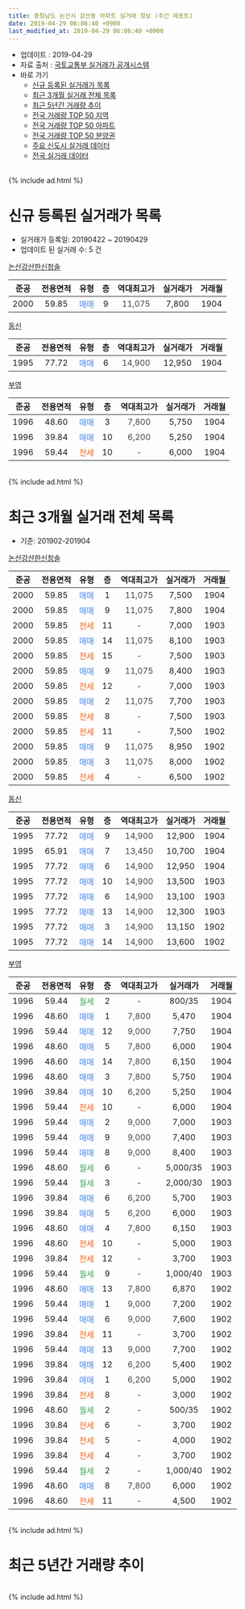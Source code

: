 ```yaml
---
title: 충청남도 논산시 강산동 아파트 실거래 정보 (주간 레포트)
date: 2019-04-29 06:06:40 +0900
last_modified_at: 2019-04-29 06:06:40 +0900
---
```


* 업데이트 : 2019-04-29
* 자료 출처 : [국토교통부 실거래가 공개시스템](http://rt.molit.go.kr)
* 바로 가기
    * [신규 등록된 실거래가 목록](#신규-등록된-실거래가-목록)
    * [최근 3개월 실거래 전체 목록](#최근-3개월-실거래-전체-목록)
    * [최근 5년간 거래량 추이](#최근-5년간-거래량-추이)
    * [전국 거래량 TOP 50 지역](https://inasie.github.io/apt-trade-info/최근-3개월-전국에서-가장-거래가-많이-발생한-지역)
    * [전국 거래량 TOP 50 아파트](https://inasie.github.io/apt-trade-info/최근-3개월-전국에서-가장-거래가-많이-발생한-아파트)
    * [전국 거래량 TOP 50 분양권](https://inasie.github.io/apt-trade-info/최근-3개월-전국에서-가장-거래가-많이-발생한-분양권)
    * [주요 신도시 실거래 데이터](https://inasie.github.io/apt-trade-info/주요-신도시)
    * [전국 실거래 데이터](https://inasie.github.io/apt-trade-info/전국)
<br>
{% include ad.html %}
<br>

# 신규 등록된 실거래가 목록
* 실거래가 등록일: 20190422 ~ 20190429
* 업데이트 된 실거래 수: 5 건


[논산강산한신청솔](https://search.naver.com/search.naver?query=%EC%B6%A9%EC%B2%AD%EB%82%A8%EB%8F%84+%EB%85%BC%EC%82%B0%EC%8B%9C+%EA%B0%95%EC%82%B0%EB%8F%99+%EB%85%BC%EC%82%B0%EA%B0%95%EC%82%B0%ED%95%9C%EC%8B%A0%EC%B2%AD%EC%86%94)

|준공|전용면적|유형|층|역대최고가|실거래가|거래월|
|:---:|:---:|:---:|:---:|:---:|:---:|:---:|
|2000|59.85|<span style="color:#4285f3">매매</span>|9|<span style="color:#444444">11,075</span>|7,800|1904|

[동신](https://search.naver.com/search.naver?query=%EC%B6%A9%EC%B2%AD%EB%82%A8%EB%8F%84+%EB%85%BC%EC%82%B0%EC%8B%9C+%EA%B0%95%EC%82%B0%EB%8F%99+%EB%8F%99%EC%8B%A0)

|준공|전용면적|유형|층|역대최고가|실거래가|거래월|
|:---:|:---:|:---:|:---:|:---:|:---:|:---:|
|1995|77.72|<span style="color:#4285f3">매매</span>|6|<span style="color:#444444">14,900</span>|12,950|1904|

[부영](https://search.naver.com/search.naver?query=%EC%B6%A9%EC%B2%AD%EB%82%A8%EB%8F%84+%EB%85%BC%EC%82%B0%EC%8B%9C+%EA%B0%95%EC%82%B0%EB%8F%99+%EB%B6%80%EC%98%81)

|준공|전용면적|유형|층|역대최고가|실거래가|거래월|
|:---:|:---:|:---:|:---:|:---:|:---:|:---:|
|1996|48.60|<span style="color:#4285f3">매매</span>|3|<span style="color:#444444">7,800</span>|5,750|1904|
|1996|39.84|<span style="color:#4285f3">매매</span>|10|<span style="color:#444444">6,200</span>|5,250|1904|
|1996|59.44|<span style="color:#ff5a00">전세</span>|10|<span style="color:#444444">-</span>|6,000|1904|


<br>
{% include ad.html %}
<br>

# 최근 3개월 실거래 전체 목록
* 기준: 201902-201904


[논산강산한신청솔](https://search.naver.com/search.naver?query=%EC%B6%A9%EC%B2%AD%EB%82%A8%EB%8F%84+%EB%85%BC%EC%82%B0%EC%8B%9C+%EA%B0%95%EC%82%B0%EB%8F%99+%EB%85%BC%EC%82%B0%EA%B0%95%EC%82%B0%ED%95%9C%EC%8B%A0%EC%B2%AD%EC%86%94)

|준공|전용면적|유형|층|역대최고가|실거래가|거래월|
|:---:|:---:|:---:|:---:|:---:|:---:|:---:|
|2000|59.85|<span style="color:#4285f3">매매</span>|1|<span style="color:#444444">11,075</span>|7,500|1904|
|2000|59.85|<span style="color:#4285f3">매매</span>|9|<span style="color:#444444">11,075</span>|7,800|1904|
|2000|59.85|<span style="color:#ff5a00">전세</span>|11|<span style="color:#444444">-</span>|7,000|1903|
|2000|59.85|<span style="color:#4285f3">매매</span>|14|<span style="color:#444444">11,075</span>|8,100|1903|
|2000|59.85|<span style="color:#ff5a00">전세</span>|15|<span style="color:#444444">-</span>|7,500|1903|
|2000|59.85|<span style="color:#4285f3">매매</span>|9|<span style="color:#444444">11,075</span>|8,400|1903|
|2000|59.85|<span style="color:#ff5a00">전세</span>|12|<span style="color:#444444">-</span>|7,000|1903|
|2000|59.85|<span style="color:#4285f3">매매</span>|2|<span style="color:#444444">11,075</span>|7,700|1903|
|2000|59.85|<span style="color:#ff5a00">전세</span>|8|<span style="color:#444444">-</span>|7,500|1903|
|2000|59.85|<span style="color:#ff5a00">전세</span>|11|<span style="color:#444444">-</span>|7,500|1902|
|2000|59.85|<span style="color:#4285f3">매매</span>|9|<span style="color:#444444">11,075</span>|8,950|1902|
|2000|59.85|<span style="color:#4285f3">매매</span>|3|<span style="color:#444444">11,075</span>|8,000|1902|
|2000|59.85|<span style="color:#ff5a00">전세</span>|4|<span style="color:#444444">-</span>|6,500|1902|

[동신](https://search.naver.com/search.naver?query=%EC%B6%A9%EC%B2%AD%EB%82%A8%EB%8F%84+%EB%85%BC%EC%82%B0%EC%8B%9C+%EA%B0%95%EC%82%B0%EB%8F%99+%EB%8F%99%EC%8B%A0)

|준공|전용면적|유형|층|역대최고가|실거래가|거래월|
|:---:|:---:|:---:|:---:|:---:|:---:|:---:|
|1995|77.72|<span style="color:#4285f3">매매</span>|9|<span style="color:#444444">14,900</span>|12,900|1904|
|1995|65.91|<span style="color:#4285f3">매매</span>|7|<span style="color:#444444">13,450</span>|10,700|1904|
|1995|77.72|<span style="color:#4285f3">매매</span>|6|<span style="color:#444444">14,900</span>|12,950|1904|
|1995|77.72|<span style="color:#4285f3">매매</span>|10|<span style="color:#444444">14,900</span>|13,500|1903|
|1995|77.72|<span style="color:#4285f3">매매</span>|6|<span style="color:#444444">14,900</span>|13,100|1903|
|1995|77.72|<span style="color:#4285f3">매매</span>|13|<span style="color:#444444">14,900</span>|12,300|1903|
|1995|77.72|<span style="color:#4285f3">매매</span>|3|<span style="color:#444444">14,900</span>|13,150|1902|
|1995|77.72|<span style="color:#4285f3">매매</span>|14|<span style="color:#444444">14,900</span>|13,600|1902|

[부영](https://search.naver.com/search.naver?query=%EC%B6%A9%EC%B2%AD%EB%82%A8%EB%8F%84+%EB%85%BC%EC%82%B0%EC%8B%9C+%EA%B0%95%EC%82%B0%EB%8F%99+%EB%B6%80%EC%98%81)

|준공|전용면적|유형|층|역대최고가|실거래가|거래월|
|:---:|:---:|:---:|:---:|:---:|:---:|:---:|
|1996|59.44|<span style="color:#34a853">월세</span>|2|<span style="color:#444444">-</span>|800/35|1904|
|1996|48.60|<span style="color:#4285f3">매매</span>|1|<span style="color:#444444">7,800</span>|5,470|1904|
|1996|59.44|<span style="color:#4285f3">매매</span>|12|<span style="color:#444444">9,000</span>|7,750|1904|
|1996|48.60|<span style="color:#4285f3">매매</span>|5|<span style="color:#444444">7,800</span>|6,000|1904|
|1996|48.60|<span style="color:#4285f3">매매</span>|14|<span style="color:#444444">7,800</span>|6,150|1904|
|1996|48.60|<span style="color:#4285f3">매매</span>|3|<span style="color:#444444">7,800</span>|5,750|1904|
|1996|39.84|<span style="color:#4285f3">매매</span>|10|<span style="color:#444444">6,200</span>|5,250|1904|
|1996|59.44|<span style="color:#ff5a00">전세</span>|10|<span style="color:#444444">-</span>|6,000|1904|
|1996|59.44|<span style="color:#4285f3">매매</span>|2|<span style="color:#444444">9,000</span>|7,000|1903|
|1996|59.44|<span style="color:#4285f3">매매</span>|9|<span style="color:#444444">9,000</span>|7,400|1903|
|1996|59.44|<span style="color:#4285f3">매매</span>|8|<span style="color:#444444">9,000</span>|8,400|1903|
|1996|48.60|<span style="color:#34a853">월세</span>|6|<span style="color:#444444">-</span>|5,000/35|1903|
|1996|59.44|<span style="color:#34a853">월세</span>|3|<span style="color:#444444">-</span>|2,000/30|1903|
|1996|39.84|<span style="color:#4285f3">매매</span>|6|<span style="color:#444444">6,200</span>|5,700|1903|
|1996|39.84|<span style="color:#4285f3">매매</span>|5|<span style="color:#444444">6,200</span>|6,000|1903|
|1996|48.60|<span style="color:#4285f3">매매</span>|4|<span style="color:#444444">7,800</span>|6,150|1903|
|1996|48.60|<span style="color:#ff5a00">전세</span>|10|<span style="color:#444444">-</span>|5,000|1903|
|1996|39.84|<span style="color:#ff5a00">전세</span>|12|<span style="color:#444444">-</span>|3,700|1903|
|1996|59.44|<span style="color:#34a853">월세</span>|9|<span style="color:#444444">-</span>|1,000/40|1903|
|1996|48.60|<span style="color:#4285f3">매매</span>|13|<span style="color:#444444">7,800</span>|6,870|1902|
|1996|59.44|<span style="color:#4285f3">매매</span>|1|<span style="color:#444444">9,000</span>|7,200|1902|
|1996|59.44|<span style="color:#4285f3">매매</span>|6|<span style="color:#444444">9,000</span>|7,600|1902|
|1996|39.84|<span style="color:#ff5a00">전세</span>|11|<span style="color:#444444">-</span>|3,700|1902|
|1996|59.44|<span style="color:#4285f3">매매</span>|13|<span style="color:#444444">9,000</span>|7,700|1902|
|1996|39.84|<span style="color:#4285f3">매매</span>|12|<span style="color:#444444">6,200</span>|5,400|1902|
|1996|39.84|<span style="color:#4285f3">매매</span>|1|<span style="color:#444444">6,200</span>|5,000|1902|
|1996|39.84|<span style="color:#ff5a00">전세</span>|8|<span style="color:#444444">-</span>|3,000|1902|
|1996|48.60|<span style="color:#34a853">월세</span>|2|<span style="color:#444444">-</span>|500/35|1902|
|1996|39.84|<span style="color:#ff5a00">전세</span>|6|<span style="color:#444444">-</span>|3,700|1902|
|1996|39.84|<span style="color:#ff5a00">전세</span>|5|<span style="color:#444444">-</span>|4,000|1902|
|1996|39.84|<span style="color:#ff5a00">전세</span>|4|<span style="color:#444444">-</span>|3,700|1902|
|1996|59.44|<span style="color:#34a853">월세</span>|2|<span style="color:#444444">-</span>|1,000/40|1902|
|1996|48.60|<span style="color:#4285f3">매매</span>|8|<span style="color:#444444">7,800</span>|6,000|1902|
|1996|48.60|<span style="color:#ff5a00">전세</span>|11|<span style="color:#444444">-</span>|4,500|1902|


<br>
{% include ad.html %}
<br>

# 최근 5년간 거래량 추이


<div style="width:100%;">
    <canvas id="deal_progress" height="200"></canvas>
</div>

<script>
new Chart(document.getElementById("deal_progress"), {
    type: 'line',
    data: {
        labels: ['201404','201405','201406','201407','201408','201409','201410','201411','201412','201501','201502','201503','201504','201505','201506','201507','201508','201509','201510','201511','201512','201601','201602','201603','201604','201605','201606','201607','201608','201609','201610','201611','201612','201701','201702','201703','201704','201705','201706','201707','201708','201709','201710','201711','201712','201801','201802','201803','201804','201805','201806','201807','201808','201809','201810','201811','201812','201901','201902','201903','201904'],
        datasets: [{
            label: '매매',
            pointRadius: 1,
            data: [7, 11, 7, 7, 5, 5, 10, 17, 11, 24, 10, 21, 12, 11, 17, 23, 14, 14, 23, 22, 7, 16, 13, 19, 17, 23, 19, 12, 6, 15, 16, 14, 12, 13, 12, 17, 22, 16, 20, 17, 11, 20, 3, 11, 8, 14, 10, 8, 14, 20, 9, 8, 8, 7, 10, 9, 11, 15, 11, 12, 11],
            borderColor: "rgba(255, 201, 14, 1)",
            backgroundColor: "rgba(255, 201, 14, 0.5)",
            fill: false,
            lineTension: 0
        },{
            label: '전월세',
            pointRadius: 1,
            data: [4, 5, 5, 7, 4, 4, 14, 14, 5, 16, 5, 10, 10, 6, 6, 8, 4, 8, 13, 10, 5, 13, 9, 12, 6, 6, 5, 9, 2, 2, 11, 6, 7, 8, 10, 10, 6, 10, 7, 6, 8, 4, 5, 5, 6, 0, 9, 4, 4, 6, 2, 4, 3, 5, 7, 5, 5, 4, 10, 9, 2],
            borderColor: "rgba(0, 141, 185, 1)",
            backgroundColor: "rgba(0, 141, 185, 0.5)",
            fill: false,
            lineTension: 0
        }
        ]
    },
    options: {
        responsive: true,
        title: {
            display: false
        },
        tooltips: {
            mode: 'index',
            intersect: false
        },
        hover: {
            mode: 'nearest',
            intersect: true
        },
        scales: {
            xAxes: [{
                display: true,
                scaleLabel: {
                    display: true,
                    labelString: '년/월'
                }
            }],
            yAxes: [{
                display: true,
                ticks: {
                    suggestedMin: 0,
                },
                scaleLabel: {
                    display: true,
                    labelString: '실거래 수'
                }
            }]
        }
    }
});

</script>


<br>
{% include ad.html %}
<br>

